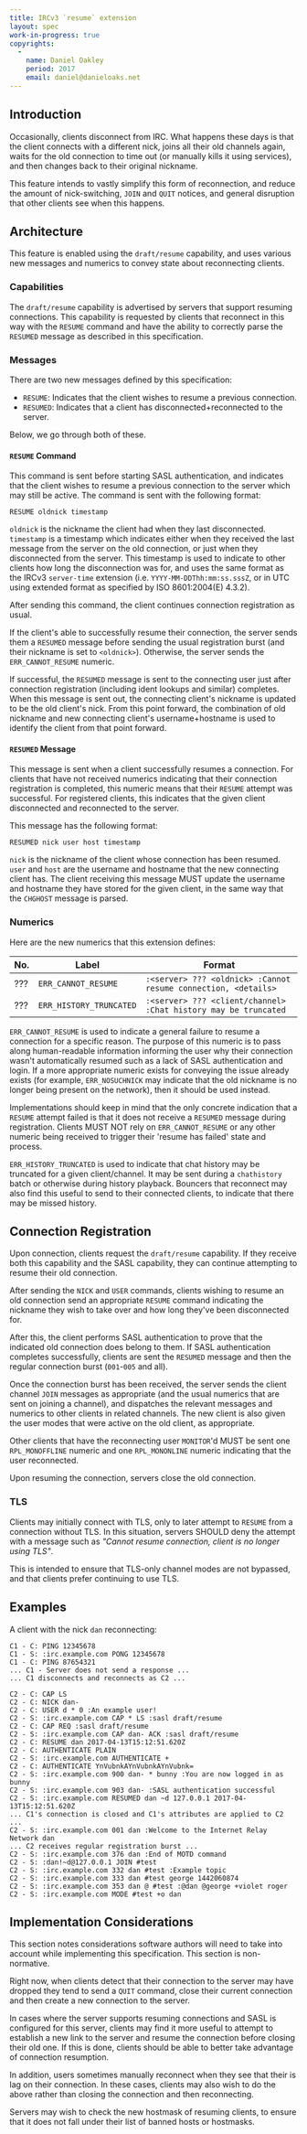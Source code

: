 ```yaml
---
title: IRCv3 `resume` extension
layout: spec
work-in-progress: true
copyrights:
  -
    name: Daniel Oakley
    period: 2017
    email: daniel@danieloaks.net
---
```

## Introduction

Occasionally, clients disconnect from IRC. What happens these days is that the client connects with a different nick, joins all their old channels again, waits for the old connection to time out (or manually kills it using services), and then changes back to their original nickname.

This feature intends to vastly simplify this form of reconnection, and reduce the amount of nick-switching, `JOIN` and `QUIT` notices, and general disruption that other clients see when this happens.


## Architecture

This feature is enabled using the `draft/resume` capability, and uses various new messages and numerics to convey state about reconnecting clients.

### Capabilities

The `draft/resume` capability is advertised by servers that support resuming connections. This capability is requested by clients that reconnect in this way with the `RESUME` command and have the ability to correctly parse the `RESUMED` message as described in this specification.

### Messages

There are two new messages defined by this specification:

- `RESUME`: Indicates that the client wishes to resume a previous connection.
- `RESUMED`: Indicates that a client has disconnected+reconnected to the server.

Below, we go through both of these.

#### `RESUME` Command

This command is sent before starting SASL authentication, and indicates that the client wishes to resume a previous connection to the server which may still be active. The command is sent with the following format:

    RESUME oldnick timestamp

`oldnick` is the nickname the client had when they last disconnected. `timestamp` is a timestamp which indicates either when they received the last message from the server on the old connection, or just when they disconnected from the server. This timestamp is used to indicate to other clients how long the disconnection was for, and uses the same format as the IRCv3 `server-time` extension (i.e. `YYYY-MM-DDThh:mm:ss.sssZ`, or in UTC using extended format as specified by ISO 8601:2004(E) 4.3.2).

After sending this command, the client continues connection registration as usual.

If the client's able to successfully resume their connection, the server sends them a `RESUMED` message before sending the usual registration burst (and their nickname is set to `<oldnick>`). Otherwise, the server sends the `ERR_CANNOT_RESUME` numeric.

If successful, the `RESUMED` message is sent to the connecting user just after connection registration (including ident lookups and similar) completes. When this message is sent out, the connecting client's nickname is updated to be the old client's nick. From this point forward, the combination of old nickname and new connecting client's username+hostname is used to identify the client from that point forward.

#### `RESUMED` Message

This message is sent when a client successfully resumes a connection. For clients that have not received numerics indicating that their connection registration is completed, this numeric means that their `RESUME` attempt was successful. For registered clients, this indicates that the given client disconnected and reconnected to the server.

This message has the following format:

    RESUMED nick user host timestamp

`nick` is the nickname of the client whose connection has been resumed. `user` and `host` are the username and hostname that the new connecting client has. The client receiving this message MUST update the username and hostname they have stored for the given client, in the same way that the `CHGHOST` message is parsed.

### Numerics

Here are the new numerics that this extension defines:

| No. | Label                   | Format                                                          |
| --- | ----------------------- | --------------------------------------------------------------- |
| ??? | `ERR_CANNOT_RESUME`     | `:<server> ??? <oldnick> :Cannot resume connection, <details>`  |
| ??? | `ERR_HISTORY_TRUNCATED` | `:<server> ??? <client/channel> :Chat history may be truncated` |

`ERR_CANNOT_RESUME` is used to indicate a general failure to resume a connection for a specific reason. The purpose of this numeric is to pass along human-readable information informing the user why their connection wasn't automatically resumed such as a lack of SASL authentication and login. If a more appropriate numeric exists for conveying the issue already exists (for example, `ERR_NOSUCHNICK` may indicate that the old nickname is no longer being present on the network), then it should be used instead.

Implementations should keep in mind that the only concrete indication that a `RESUME` attempt failed is that it does not receive a `RESUMED` message during registration. Clients MUST NOT rely on `ERR_CANNOT_RESUME` or any other numeric being received to trigger their 'resume has failed' state and process.

`ERR_HISTORY_TRUNCATED` is used to indicate that chat history may be truncated for a given client/channel. It may be sent during a `chathistory` batch or otherwise during history playback. Bouncers that reconnect may also find this useful to send to their connected clients, to indicate that there may be missed history.


## Connection Registration

Upon connection, clients request the `draft/resume` capability. If they receive both this capability and the SASL capability, they can continue attempting to resume their old connection.

After sending the `NICK` and `USER` commands, clients wishing to resume an old connection send an appropriate `RESUME` command indicating the nickname they wish to take over and how long they've been disconnected for.

After this, the client performs SASL authentication to prove that the indicated old connection does belong to them. If SASL authentication completes successfully, clients are sent the `RESUMED` message and then the regular connection burst (`001`-`005` and all).

Once the connection burst has been received, the server sends the client channel `JOIN` messages as appropriate (and the usual numerics that are sent on joining a channel), and dispatches the relevant messages and numerics to other clients in related channels. The new client is also given the user modes that were active on the old client, as appropriate.

Other clients that have the reconnecting user `MONITOR`'d MUST be sent one `RPL_MONOFFLINE` numeric and one `RPL_MONONLINE` numeric indicating that the user reconnected.

Upon resuming the connection, servers close the old connection.

### TLS

Clients may initially connect with TLS, only to later attempt to `RESUME` from a connection without TLS. In this situation, servers SHOULD deny the attempt with a message such as _"Cannot resume connection, client is no longer using TLS"_.

This is intended to ensure that TLS-only channel modes are not bypassed, and that clients prefer continuing to use TLS.


## Examples

A client with the nick `dan` reconnecting:

    C1 - C: PING 12345678
    C1 - S: :irc.example.com PONG 12345678
    C1 - C: PING 87654321
    ... C1 - Server does not send a response ...
    ... C1 disconnects and reconnects as C2 ...

    C2 - C: CAP LS
    C2 - C: NICK dan-
    C2 - C: USER d * 0 :An example user!
    C2 - S: :irc.example.com CAP * LS :sasl draft/resume
    C2 - C: CAP REQ :sasl draft/resume
    C2 - S: :irc.example.com CAP dan- ACK :sasl draft/resume
    C2 - C: RESUME dan 2017-04-13T15:12:51.620Z
    C2 - C: AUTHENTICATE PLAIN
    C2 - S: :irc.example.com AUTHENTICATE +
    C2 - C: AUTHENTICATE YnVubnkAYnVubnkAYnVubnk=
    C2 - S: :irc.example.com 900 dan- * bunny :You are now logged in as bunny
    C2 - S: :irc.example.com 903 dan- :SASL authentication successful
    C2 - S: :irc.example.com RESUMED dan ~d 127.0.0.1 2017-04-13T15:12:51.620Z
    ... C1's connection is closed and C1's attributes are applied to C2 ...
    C2 - S: :irc.example.com 001 dan :Welcome to the Internet Relay Network dan
    ... C2 receives regular registration burst ...
    C2 - S: :irc.example.com 376 dan :End of MOTD command
    C2 - S: :dan!~d@127.0.0.1 JOIN #test
    C2 - S: :irc.example.com 332 dan #test :Example topic
    C2 - S: :irc.example.com 333 dan #test george 1442060874
    C2 - S: :irc.example.com 353 dan @ #test :@dan @george +violet roger
    C2 - S: :irc.example.com MODE #test +o dan


## Implementation Considerations

This section notes considerations software authors will need to take into account while implementing this specification. This section is non-normative.

Right now, when clients detect that their connection to the server may have dropped they tend to send a `QUIT` command, close their current connection and then create a new connection to the server.

In cases where the server supports resuming connections and SASL is configured for this server, clients may find it more useful to attempt to establish a new link to the server and resume the connection before closing their old one. If this is done, clients should be able to better take advantage of connection resumption.

In addition, users sometimes manually reconnect when they see that their is lag on their connection. In these cases, clients may also wish to do the above rather than closing the connection and then reconnecting.

Servers may wish to check the new hostmask of resuming clients, to ensure that it does not fall under their list of banned hosts or hostmasks.
